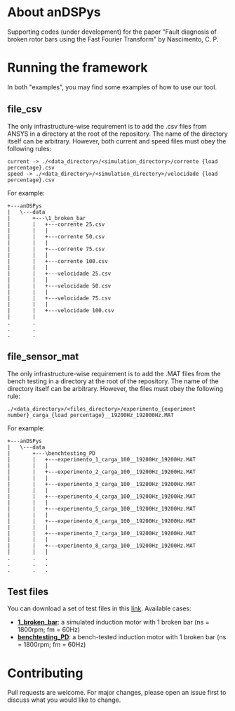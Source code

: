 # About anDSPys
Supporting codes (under development) for the paper "Fault diagnosis of broken rotor bars using the Fast Fourier Transform" by Nascimento, C. P. 

# Running the framework
In both "examples", you may find some examples of how to use our tool. 

## file_csv
The only infrastructure-wise requirement is to add the .csv files from ANSYS in a directory at the root of the repository. The name of the directory itself can be arbitrary. However, both current and speed files must obey the following rules:
```
current -> ./<data_directory>/<simulation_directory>/corrente {load percentage}.csv
speed -> ./<data_directory>/<simulation_directory>/velocidade {load percentage}.csv
```

For example:
```
+---anDSPys   
|   \---data
|       +---\1_broken_bar
|       |   +---corrente 25.csv
|       |   |       
|       |   +---corrente 50.csv
|       |   |       
|       |   +---corrente 75.csv
|       |   |       
|       |   +---corrente 100.csv
|       |   |       
|       |   +---velocidade 25.csv
|       |   |       
|       |   +---velocidade 50.csv
|       |   |       
|       |   +---velocidade 75.csv
|       |   |       
|       |   +---velocidade 100.csv 
|       |           
.       .
.       .
.       .              
```

## file_sensor_mat
The only infrastructure-wise requirement is to add the .MAT files from the bench testing in a directory at the root of the repository. The name of the directory itself can be arbitrary. However, the files must obey the following rule:
```
./<data_directory>/<files_directory>/experimento_{experiment number}_carga_{load percentage}__19200Hz_192000Hz.MAT
```

For example:
```
+---anDSPys   
|   \---data
|       +---\benchtesting_PD
|       |   +---experimento_1_carga_100__19200Hz_19200Hz.MAT
|       |   |       
|       |   +---experimento_2_carga_100__19200Hz_19200Hz.MAT
|       |   |       
|       |   +---experimento_3_carga_100__19200Hz_19200Hz.MAT
|       |   |       
|       |   +---experimento_4_carga_100__19200Hz_19200Hz.MAT
|       |   |       
|       |   +---experimento_5_carga_100__19200Hz_19200Hz.MAT
|       |   |       
|       |   +---experimento_6_carga_100__19200Hz_19200Hz.MAT
|       |   |       
|       |   +---experimento_7_carga_100__19200Hz_19200Hz.MAT
|       |   |       
|       |   +---experimento_8_carga_100__19200Hz_19200Hz.MAT
|       |   |
.       .   .
.       .   .
.       .   .
```

## Test files
You can download a set of test files in this [link](https://drive.google.com/drive/folders/1lmRiOXU1Dt2YBKTbTSmGoirsP14kuMm4?usp=sharing). Available cases:
- **[1_broken_bar](https://drive.google.com/drive/folders/1Sv_bk1Lfg1bkRUozU1TNEPTfXunYXlz8?usp=sharing)**: a simulated induction motor with 1 broken bar (ns = 1800rpm; fm = 60Hz)
- **[benchtesting_PD](https://drive.google.com/drive/folders/1ic_273LteHKfB-5ORWXuVU8YdvaGqfOL?usp=sharing)**: a bench-tested induction motor with 1 broken bar (ns = 1800rpm; fm = 60Hz)


# Contributing
Pull requests are welcome. For major changes, please open an issue first to discuss what you would like to change.
